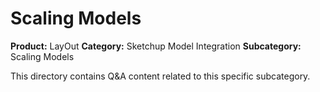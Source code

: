 # Scaling Models

**Product:** LayOut
**Category:** Sketchup Model Integration
**Subcategory:** Scaling Models

This directory contains Q&A content related to this specific subcategory.
